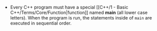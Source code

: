 - Every C++ program must have a special [[C++/1 - Basic C++/Terms/Core/Function|function]] named **main** (all lower case letters). When the program is run, the statements inside of `main` are executed in sequential order.